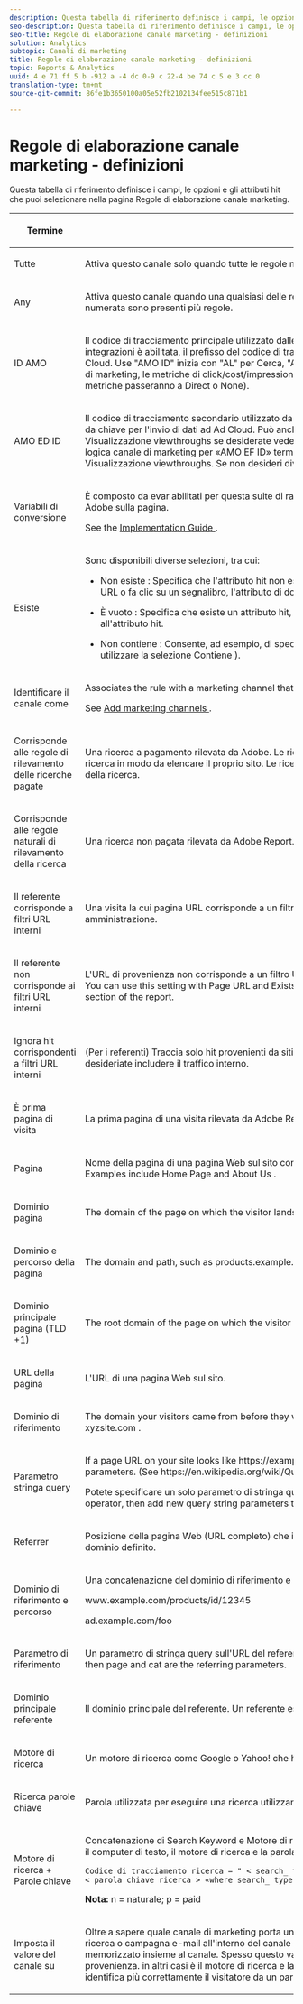 ```yaml
---
description: Questa tabella di riferimento definisce i campi, le opzioni e gli attributi hit che puoi selezionare nella pagina Regole di elaborazione canale marketing.
seo-description: Questa tabella di riferimento definisce i campi, le opzioni e gli attributi hit che puoi selezionare nella pagina Regole di elaborazione canale marketing.
seo-title: Regole di elaborazione canale marketing - definizioni
solution: Analytics
subtopic: Canali di marketing
title: Regole di elaborazione canale marketing - definizioni
topic: Reports & Analytics
uuid: 4 e 71 ff 5 b -912 a -4 dc 0-9 c 22-4 be 74 c 5 e 3 cc 0
translation-type: tm+mt
source-git-commit: 86fe1b3650100a05e52fb2102134fee515c871b1

---
```



# Regole di elaborazione canale marketing - definizioni

Questa tabella di riferimento definisce i campi, le opzioni e gli attributi hit che puoi selezionare nella pagina Regole di elaborazione canale marketing.

<table id="table_C18A0F1C9E214EB585A29801BA2400F8"> 
 <thead> 
  <tr> 
   <th colname="col1" class="entry"> <p>Termine </p> </th> 
   <th colname="col2" class="entry"> <p>Definizione </p> </th> 
  </tr> 
 </thead>
 <tbody> 
  <tr> 
   <td colname="col1"> <p>Tutte </p> </td> 
   <td colname="col2"> <p>Attiva questo canale solo quando tutte le regole nella regola numerata sono true. </p> </td> 
  </tr> 
  <tr> 
   <td colname="col1"> <p>Any </p> </td> 
   <td colname="col2"> <p>Attiva questo canale quando una qualsiasi delle regole nel set di regole è true. Questa opzione è disponibile solo se nella regola numerata sono presenti più regole. </p> </td> 
  </tr>
  <tr> 
   <td colname="col1"> <p>ID AMO </p> </td> 
   <td colname="col2"> <p>Il codice di tracciamento principale utilizzato dalle integrazioni Pubblicitarie Cloud e Advertising Analytics. Quando una di queste integrazioni è abilitata, il prefisso del codice di tracciamento può essere utilizzato per identificare i canali specifici di Advertising Cloud. Use "AMO ID" inizia con "AL" per Cerca, "AC" per Visualizzazione, o "AO" per Social. Quando l'ID AMO è utilizzato nei canali di marketing, le metriche di click/cost/impression possono essere attribuite al canale corretto (se non sono configurate, queste metriche passeranno a Direct o None). </p> </td> 
  </tr> 
  <tr> 
   <td colname="col1"> <p>AMO ED ID </p> </td> 
   <td colname="col2"> <p>Il codice di tracciamento secondario utilizzato da Advertising Cloud. Lo scopo principale di questo codice di tracciamento è fungere da chiave per l'invio di dati ad Ad Cloud. Può anche essere utilizzato per identificare le visualizzazioni clickthrough rispetto a Visualizzazione viewthroughs se desiderate vedere questi due canali di marketing separati. Questo può essere fatto impostando la logica canale di marketing per «AMO EF ID» termina con «: d "for Display clickthroughs o" AMO EF ID "termina con": i "per Visualizzazione viewthroughs. Se non desideri dividere la visualizzazione in due canali, usa la dimensione AMO ID. </p> </td> 
  </tr> 
  <tr> 
   <td colname="col1"> <p>Variabili di conversione </p> </td> 
   <td colname="col2"> <p>È composto da evar abilitati per questa suite di rapporti e si applica solo quando queste variabili sono impostate tramite il codice Adobe sulla pagina. </p> <p>See the <a href="https://marketing.adobe.com/resources/help/en_US/sc/implement/oms_sc_implement.pdf" scope="external" format="html"> Implementation Guide </a>. </p> </td> 
  </tr> 
  <tr> 
   <td colname="col1"> <p>Esiste </p> </td> 
   <td colname="col2"> <p>Sono disponibili diverse selezioni, tra cui: </p> <p> 
     <ul id="ul_FE39B5F36235441FB757CC73CA2C4F51"> 
      <li id="li_6DC09918D69B443091AB94DB773D5189"> <p> <span class="uicontrol"> Non esiste </span>: Specifica che l'attributo hit non esiste nella richiesta. Ad esempio, in un dominio di provenienza, se l'utente digita un URL o fa clic su un segnalibro, l'attributo di dominio di provenienza non esiste. </p> </li> 
      <li id="li_3AB958F997974682824E85014CA266D6"> <p> <span class="uicontrol"> È vuoto </span>: Specifica che esiste un attributo hit, in genere un parametro di stringa evar o query, ma non è associato alcun valore all'attributo hit. </p> </li> 
      <li id="li_25EDA39748D141BA8173CC4C41035ABA"> <p> <span class="uicontrol"> Non contiene </span>: Consente, ad esempio, di specificare che un dominio di riferimento non contiene un valore specifico (anziché utilizzare la selezione <span class="term"> Contiene </span>). </p> </li> 
     </ul> </p> </td> 
  </tr> 
  <tr> 
   <td colname="col1"> <p>Identificare il canale come </p> </td> 
   <td colname="col2"> <p>Associates the rule with a marketing channel that you added to the <span class="wintitle"> Marketing Channel Manager </span> page. </p> <p>See <a href="../../components/c-marketing-channels/c-channels.md#task_98C9D3F5DBBC4B198E0A9ED4D3891E03" type="task" format="dita" scope="local"> Add marketing channels </a>. </p> </td> 
  </tr> 
  <tr> 
   <td colname="col1"> <p>Corrisponde alle regole di rilevamento delle ricerche pagate </p> </td> 
   <td colname="col2"> <p>Una ricerca a pagamento rilevata da Adobe. Le ricerche a pagamento indicano quando le aziende pagano una tariffa per il motore di ricerca in modo da elencare il proprio sito. Le ricerche a pagamento in genere appaiono nella parte superiore o destra dei risultati della ricerca. </p> </td> 
  </tr> 
  <tr> 
   <td colname="col1"> <p>Corrisponde alle regole naturali di rilevamento della ricerca </p> </td> 
   <td colname="col2"> <p>Una ricerca non pagata rilevata da Adobe Report. </p> </td> 
  </tr> 
  <tr> 
   <td colname="col1"> <p>Il referente corrisponde a filtri URL interni </p> </td> 
   <td colname="col2"> <p> Una visita la cui pagina URL corrisponde a un filtro URL interno, come definito per la suite di rapporti in Strumenti di amministrazione. </p> </td> 
  </tr> 
  <tr> 
   <td colname="col1"> <p>Il referente non corrisponde ai filtri URL interni </p> </td> 
   <td colname="col2"> <p>L'URL di provenienza non corrisponde a un filtro URL interno, come definito per la suite di rapporti in Strumenti di amministrazione. You can use this setting with <span class="term"> Page URL </span> and <span class="term"> Exists </span> to set up a catch-all rule, so that no visits land in the <a href="../../components/c-marketing-channels/c-faq.md#section_451E42994DA247A8A7B8559C715A5EE7" type="section" format="dita" scope="local"> No Channel Identified </a> section of the report. </p> </td> 
  </tr> 
  <tr> 
   <td colname="col1"> <p>Ignora hit corrispondenti a filtri URL interni </p> </td> 
   <td colname="col2"> <p>(Per i referenti) Traccia solo hit provenienti da siti esterni. In genere, lasciate attivata questa impostazione a meno che non desideriate includere il traffico interno. </p> </td> 
  </tr> 
  <tr> 
   <td colname="col1"> <p>È prima pagina di visita </p> </td> 
   <td colname="col2"> <p>La prima pagina di una visita rilevata da Adobe Report. </p> </td> 
  </tr> 
  <tr> 
   <td colname="col1"> <p>Pagina </p> </td> 
   <td colname="col2"> <p>Nome della pagina di una pagina Web sul sito con tag tramite il beacon Web di Adobe. This value is equivalent to <span class="varname"> s.pageName </span>. Examples include <span class="varname"> Home Page </span> and <span class="varname"> About Us </span>. </p> </td> 
  </tr> 
  <tr> 
   <td colname="col1"> <p>Dominio pagina </p> </td> 
   <td colname="col2"> <p>The domain of the page on which the visitor lands, such as <span class="filepath"> products.example.co.uk </span>. </p> </td> 
  </tr> 
  <tr> 
   <td colname="col1"> <p>Dominio e percorso della pagina </p> </td> 
   <td colname="col2"> <p>The domain and path, such as <span class="filepath"> products.example.co.uk/mens/pants/overview.html </span>. </p> </td> 
  </tr> 
  <tr> 
   <td colname="col1"> <p>Dominio principale pagina (TLD +1) </p> </td> 
   <td colname="col2"> <p>The root domain of the page on which the visitor lands, such as <span class="filepath"> example.co.uk </span>. </p> </td> 
  </tr> 
  <tr> 
   <td colname="col1"> <p>URL della pagina </p> </td> 
   <td colname="col2"> <p>L'URL di una pagina Web sul sito. </p> </td> 
  </tr> 
  <tr> 
   <td colname="col1"> <p>Dominio di riferimento </p> </td> 
   <td colname="col2"> <p>The domain your visitors came from before they visited your site, for example, referrers coming from <span class="filepath"> abcsite.com </span> versus <span class="filepath"> xyzsite.com </span>. </p> </td> 
  </tr> 
  <tr> 
   <td colname="col1"> <p>Parametro stringa query </p> </td> 
   <td colname="col2"> <p>If a page URL on your site looks like <span class="filepath"> https://example.com/?page=12345&amp;cat=1 </span>, then page and cat are both query string parameters. (See <span class="filepath"> https://en.wikipedia.org/wiki/Query_string </span>.) </p> <p>Potete specificare un solo parametro di stringa query per set di regole. To add additional query string parameters, use <span class="uicontrol"> ANY </span> as your operator, then add new query string parameters to the rule. </p> </td> 
  </tr> 
  <tr> 
   <td colname="col1"> <p>Referrer </p> </td> 
   <td colname="col2"> <p>Posizione della pagina Web (URL completo) che i visitatori avevano prima di entrare nel sito. Un referente esiste all'esterno del dominio definito. </p> </td> 
  </tr> 
  <tr> 
   <td colname="col1"> <p>Dominio di riferimento e percorso </p> </td> 
   <td colname="col2"> <p>Una concatenazione del dominio di riferimento e del percorso dell'URL. Gli esempi includono: </p> <p> <span class="filepath"> www.example.com/products/id/12345 </span> </p> <p> <span class="filepath"> ad.example.com/foo </span> </p> </td> 
  </tr> 
  <tr> 
   <td colname="col1"> <p>Parametro di riferimento </p> </td> 
   <td colname="col2"> <p>Un parametro di stringa query sull'URL del referente. For example, if your visitors come from <span class="filepath"> example.com/?page=12345&amp;cat=1 </span>, then page and cat are the referring parameters. </p> </td> 
  </tr> 
  <tr> 
   <td colname="col1"> <p>Dominio principale referente </p> </td> 
   <td colname="col2"> <p>Il dominio principale del referente. Un referente esiste all'esterno del dominio definito. </p> </td> 
  </tr> 
  <tr> 
   <td colname="col1"> <p>Motore di ricerca </p> </td> 
   <td colname="col2"> <p>Un motore di ricerca come Google o Yahoo! che hanno portato visitatori al sito. </p> </td> 
  </tr> 
  <tr> 
   <td colname="col1"> <p>Ricerca parole chiave </p> </td> 
   <td colname="col2"> <p>Parola utilizzata per eseguire una ricerca utilizzando un motore di ricerca. </p> </td> 
  </tr> 
  <tr> 
   <td colname="col1"> <p>Motore di ricerca + Parole chiave </p> </td> 
   <td colname="col2"> <p>Concatenazione di Search Keyword e Motore di ricerca per identificare in modo univoco il motore di ricerca. Ad esempio, se si cerca il computer di testo, il motore di ricerca e la parola chiave sono identificati come segue: </p> 
    <code>Codice di tracciamento ricerca = " &lt; search_ type &gt;: &lt; motore di ricerca &gt;: &lt; parola chiave ricerca &gt; «where search_ type = "n» or" p ", search_ engine =" Google ", and search_ keyword =" computer " </code>
  <p><b>Nota:</b> n = naturale; p = paid </p> </td> 
  </tr> 
  <tr> 
   <td colname="col1"> <p>Imposta il valore del canale su </p> </td> 
   <td colname="col2"> <p>Oltre a sapere quale canale di marketing porta un visitatore sul tuo sito, puoi sapere quale banner pubblicitario, parola chiave di ricerca o campagna e-mail all'interno del canale ottieni credito per l'attività del sito di un visitatore. Questo ID è un valore di canale memorizzato insieme al canale. Spesso questo valore è un ID campagna incorporato nella pagina di destinazione o nell'URL di provenienza. in altri casi è il motore di ricerca e la combinazione di parole chiave di ricerca, oppure l'URL di provenienza che identifica più correttamente il visitatore da un particolare canale. </p> </td> 
  </tr> 
 </tbody> 
</table>



